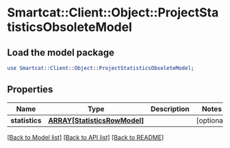 # Smartcat::Client::Object::ProjectStatisticsObsoleteModel

## Load the model package
```perl
use Smartcat::Client::Object::ProjectStatisticsObsoleteModel;
```

## Properties
Name | Type | Description | Notes
------------ | ------------- | ------------- | -------------
**statistics** | [**ARRAY[StatisticsRowModel]**](StatisticsRowModel.md) |  | [optional] 

[[Back to Model list]](../README.md#documentation-for-models) [[Back to API list]](../README.md#documentation-for-api-endpoints) [[Back to README]](../README.md)


